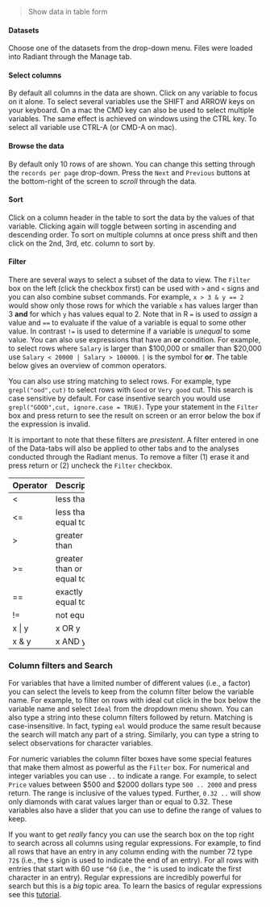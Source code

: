 > Show data in table form

#### Datasets

Choose one of the datasets from the drop-down menu. Files were loaded into Radiant through the Manage tab.

#### Select columns

By default all columns in the data are shown. Click on any variable to focus on it alone. To select several variables use the SHIFT and ARROW keys on your keyboard. On a mac the CMD key can also be used to select multiple variables. The same effect is achieved on windows using the CTRL key. To select all variable use CTRL-A (or CMD-A on mac).

#### Browse the data

By default only 10 rows of are shown. You can change this setting through the `records per page` drop-down. Press the `Next` and `Previous` buttons at the bottom-right of the screen to _scroll_ through the data.

#### Sort

Click on a column header in the table to sort the data by the values of that variable. Clicking again will toggle between sorting in ascending and descending order. To sort on multiple columns at once press shift and then click on the 2nd, 3rd, etc. column to sort by.

#### Filter

There are several ways to select a subset of the data to view. The `Filter` box on the left (click the checkbox first) can be used with `>` and `<` signs and you can also combine subset commands. For example, `x > 3 & y == 2` would show only those rows for which the variable `x` has values larger than 3 **and** for which `y` has values equal to 2. Note that in R `=` is used to _assign_ a value and `==` to evaluate if the value of a variable is equal to some other value. In contrast `!=` is used to determine if a variable is _unequal_ to some value. You can also use expressions that have an **or** condition. For example, to select rows where `Salary` is larger than $100,000 or smaller than $20,000 use `Salary < 20000 | Salary > 100000`. `|` is the symbol for **or**. The table below gives an overview of common operators.

You can also use string matching to select rows. For example, type `grepl("ood",cut)` to select rows with `Good` or `Very good` cut. This search is case sensitive by default. For case insentive search you would use `grepl("GOOD",cut, ignore.case = TRUE)`. Type your statement in the `Filter`  box and press return to see the result on screen or an error below the box if the expression is invalid.

It is important to note that these filters are _presistent_. A filter entered in one of the Data-tabs will also be applied to other tabs and to the analyses conducted through the Radiant menus. To remove a filter (1) erase it and press return or (2) uncheck the `Filter` checkbox.

<table class='table table-condensed table-hover' style='width:30%;'>
 <thead>
  <tr>
   <th style="text-align:left;"> Operator </th>
   <th style="text-align:left;"> Description </th>
  </tr>
 </thead>
<tbody>
  <tr>
   <td style="text-align:left;"> &lt; </td>
   <td style="text-align:left;"> less than </td>
  </tr>
  <tr>
   <td style="text-align:left;"> &lt;= </td>
   <td style="text-align:left;"> less than or equal to </td>
  </tr>
  <tr>
   <td style="text-align:left;"> &gt; </td>
   <td style="text-align:left;"> greater than </td>
  </tr>
  <tr>
   <td style="text-align:left;"> &gt;= </td>
   <td style="text-align:left;"> greater than or equal to </td>
  </tr>
  <tr>
   <td style="text-align:left;"> == </td>
   <td style="text-align:left;"> exactly equal to </td>
  </tr>
  <tr>
   <td style="text-align:left;"> != </td>
   <td style="text-align:left;"> not equal to </td>
  </tr>
  <tr>
   <td style="text-align:left;"> x | y </td>
   <td style="text-align:left;"> x OR y </td>
  </tr>
  <tr>
   <td style="text-align:left;"> x &amp; y </td>
   <td style="text-align:left;"> x AND y </td>
  </tr>
</tbody>
</table>

### Column filters and Search

For variables that have a limited number of different values (i.e., a factor) you can select the levels to keep from the column filter below the variable name. For example, to filter on rows with ideal cut click in the box below the variable name and select `Ideal` from the dropdown menu shown. You can also type a string into these column filters followed by return. Matching is case-insensitive. In fact, typing `eal` would produce the same result because the search will match any part of a string. Similarly, you can type a string to select observations for character variables.

For numeric variables the column filter boxes have some special features that make them almost as powerful as the `Filter` box. For numerical and integer variables you can use `..` to indicate a range. For example, to select `Price` values between $500 and $2000 dollars type `500 .. 2000` and press return. The range is inclusive of the values typed. Further, `0.32 ..` will show only diamonds with carat values larger than or equal to 0.32. These variables also have a slider that you can use to define the range of values to keep.

If you want to get _really_ fancy you can use the search box on the top right to search across all columns using regular expressions. For example, to find all rows that have an entry in any column ending with the number 72 type `72$` (i.e., the `$` sign is used to indicate the end of an entry). For all rows with entries that start with 60 use `^60` (i.e., the `^` is used to indicate the first character in an entry). Regular expressions are incredibly powerful for search but this is a _big_ topic area. To learn the basics of regular expressions see this <a href="http://www.regular-expressions.info/tutorial.html" target="_blank">tutorial</a>.

